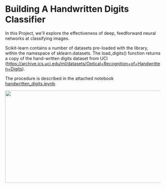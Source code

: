 # Building A Handwritten Digits Classifier

In this Project, we'll explore the effectiveness of deep, feedforward neural networks at classifying images.

Scikit-learn contains a number of datasets pre-loaded with the library, within the namespace of sklearn.datasets. The load_digits() function returns a copy of the hand-written digits dataset from UCI (https://archive.ics.uci.edu/ml/datasets/Optical+Recognition+of+Handwritten+Digits).

The procedure is described in the attached notebook [handwritten_digits.ipynb](/handwritten_digits.ipynb).


<img src="https://user-images.githubusercontent.com/121058227/222921633-432cedfa-58e2-44aa-badc-a5efd61da738.png" width="700" height="300">
